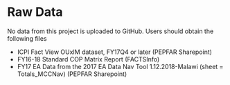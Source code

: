 # Raw Data

No data from this project is uploaded to GitHub. Users should obtain the following files

- ICPI Fact View OUxIM dataset, FY17Q4 or later (PEPFAR Sharepoint)
- FY16-18 Standard COP Matrix Report (FACTSInfo)
- FY17 EA Data from the 2017 EA Data Nav Tool 1.12.2018-Malawi (sheet = Totals_MCCNav) (PEPFAR Sharepoint)